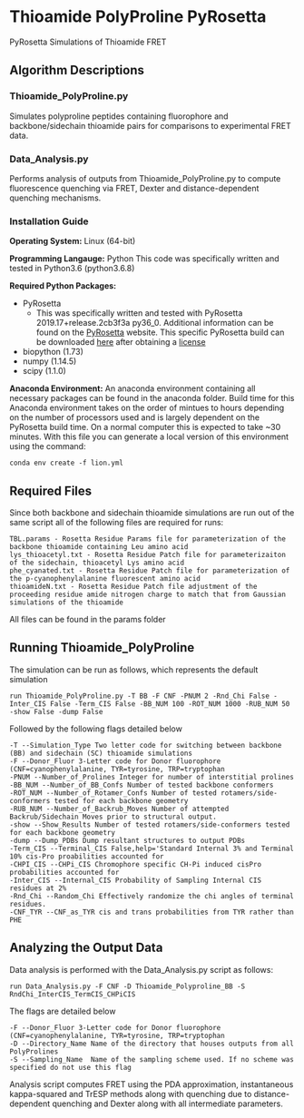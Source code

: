 # Thioamide PolyProline PyRosetta
 PyRosetta Simulations of Thioamide FRET

## Algorithm Descriptions
### Thioamide_PolyProline.py
Simulates polyproline peptides containing fluorophore and backbone/sidechain thioamide pairs for comparisons to experimental FRET data.

### Data_Analysis.py
Performs analysis of outputs from Thioamide_PolyProline.py to compute fluorescence quenching via FRET, Dexter and distance-dependent quenching mechanisms.

### Installation Guide
__Operating System:__ Linux (64-bit)

__Programming Langauge:__ Python
This code was specifically written and tested in Python3.6 (python3.6.8)
	
__Required Python Packages:__
- PyRosetta
	- This was specifically written and tested with PyRosetta 2019.17+release.2cb3f3a py36_0. Additional information can be found on the [PyRosetta](http://www.pyrosetta.org/) website. This specific PyRosetta build can be downloaded [here](http://www.pyrosetta.org/dow) after obtaining a [license](https://els.comotion.uw.edu/express_license_technologies/pyrosetta)
- biopython (1.73)
- numpy (1.14.5)
- scipy (1.1.0)

__Anaconda Environment:__
An anaconda environment containing all necessary packages can be found in the anaconda folder. Build time for this Anaconda environment takes on the order of mintues to hours depending on the number of processors used and is largely dependent on the PyRosetta build time. On a normal computer this is expected to take ~30 minutes. With this file you can generate a local version of this environment using the command:

```conda env create -f lion.yml```


## Required Files
Since both backbone and sidechain thioamide simulations are run out of the same script all of the following files are required for runs:
```
TBL.params - Rosetta Residue Params file for parameterization of the backbone thioamide containing Leu amino acid
lys_thioacetyl.txt - Rosetta Residue Patch file for parameterizaiton of the sidechain, thioacetyl Lys amino acid
phe_cyanated.txt - Rosetta Residue Patch file for parameterization of the p-cyanophenylalanine fluorescent amino acid
thioamideN.txt - Rosetta Residue Patch file adjustment of the proceeding residue amide nitrogen charge to match that from Gaussian simulations of the thioamide
```
All files can be found in the params folder
## Running Thioamide_PolyProline
The simulation can be run as follows, which represents the default simulation
```
run Thioamide_PolyProline.py -T BB -F CNF -PNUM 2 -Rnd_Chi False -Inter_CIS False -Term_CIS False -BB_NUM 100 -ROT_NUM 1000 -RUB_NUM 50 -show False -dump False
```
Followed by the following flags detailed below
```
-T --Simulation_Type Two letter code for switching between backbone (BB) and sidechain (SC) thioamide simulations
-F --Donor_Fluor 3-Letter code for Donor fluorophore (CNF=cyanophenylalanine, TYR=tyrosine, TRP=tryptophan
-PNUM --Number_of_Prolines Integer for number of interstitial prolines
-BB_NUM --Number_of_BB_Confs Number of tested backbone conformers
-ROT_NUM --Number_of_Rotamer_Confs Number of tested rotamers/side-conformers tested for each backbone geometry
-RUB_NUM --Number_of_Backrub_Moves Number of attempted Backrub/Sidechain Moves prior to structural output.
-show --Show_Results Number of tested rotamers/side-conformers tested for each backbone geometry
-dump --Dump_PDBs Dump resultant structures to output PDBs
-Term_CIS --Terminal_CIS False,help='Standard Internal 3% and Terminal 10% cis-Pro proabilities accounted for
-CHPI_CIS --CHPi_CIS Chromophore specific CH-Pi induced cisPro probabilities accounted for
-Inter_CIS --Internal_CIS Probability of Sampling Internal CIS residues at 2%
-Rnd_Chi --Random_Chi Effectively randomize the chi angles of terminal residues.
-CNF_TYR --CNF_as_TYR cis and trans probabilities from TYR rather than PHE
```
## Analyzing the Output Data
Data analysis is performed with the Data_Analysis.py script as follows:
```
run Data_Analysis.py -F CNF -D Thioamide_Polyproline_BB -S RndChi_InterCIS_TermCIS_CHPiCIS
```
The flags are detailed below
```
-F --Donor_Fluor 3-Letter code for Donor fluorophore (CNF=cyanophenylalanine, TYR=tyrosine, TRP=tryptophan
-D --Directory_Name Name of the directory that houses outputs from all PolyProlines
-S --Sampling_Name  Name of the sampling scheme used. If no scheme was specified do not use this flag
```
Analysis script computes FRET using the PDA approximation, instantaneous kappa-squared and TrESP methods along with quenching due to distance-dependent quenching and Dexter along with all intermediate parameters.
